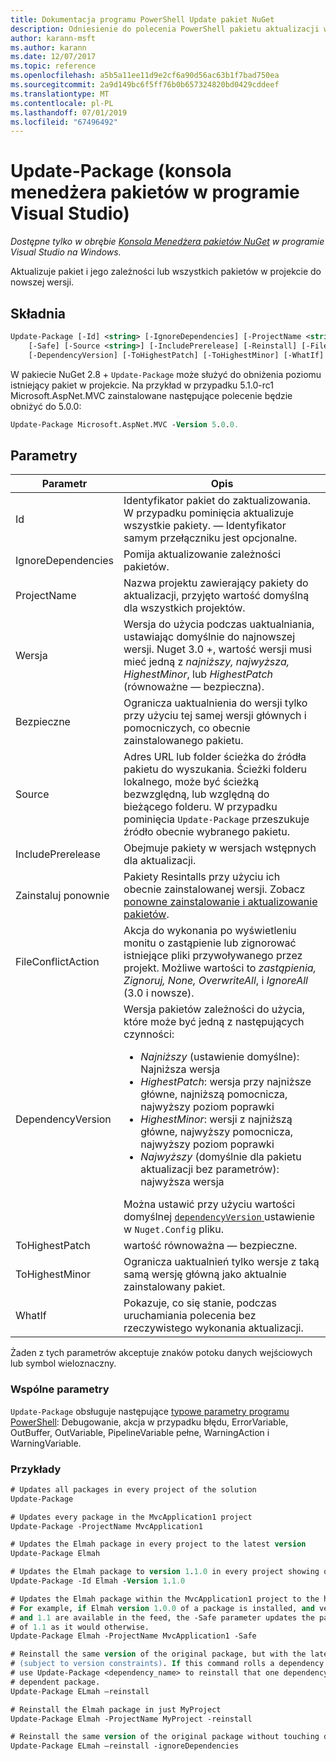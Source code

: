 ```yaml
---
title: Dokumentacja programu PowerShell Update pakiet NuGet
description: Odniesienie do polecenia PowerShell pakietu aktualizacji w konsoli Menedżera pakietów NuGet w programie Visual Studio.
author: karann-msft
ms.author: karann
ms.date: 12/07/2017
ms.topic: reference
ms.openlocfilehash: a5b5a11ee11d9e2cf6a90d56ac63b1f7bad750ea
ms.sourcegitcommit: 2a9d149bc6f5ff76b0b657324820bd0429cddeef
ms.translationtype: MT
ms.contentlocale: pl-PL
ms.lasthandoff: 07/01/2019
ms.locfileid: "67496492"
---
```

# <a name="update-package-package-manager-console-in-visual-studio"></a>Update-Package (konsola menedżera pakietów w programie Visual Studio)

*Dostępne tylko w obrębie [Konsola Menedżera pakietów NuGet](package-manager-console.md) w programie Visual Studio na Windows.*

Aktualizuje pakiet i jego zależności lub wszystkich pakietów w projekcie do nowszej wersji.

## <a name="syntax"></a>Składnia

```ps
Update-Package [-Id] <string> [-IgnoreDependencies] [-ProjectName <string>] [-Version <string>]
    [-Safe] [-Source <string>] [-IncludePrerelease] [-Reinstall] [-FileConflictAction]
    [-DependencyVersion] [-ToHighestPatch] [-ToHighestMinor] [-WhatIf] [<CommonParameters>]
```

W pakiecie NuGet 2.8 + `Update-Package` może służyć do obniżenia poziomu istniejący pakiet w projekcie. Na przykład w przypadku 5.1.0-rc1 Microsoft.AspNet.MVC zainstalowane następujące polecenie będzie obniżyć do 5.0.0:

```ps
Update-Package Microsoft.AspNet.MVC -Version 5.0.0.
```

## <a name="parameters"></a>Parametry

|  Parametr | Opis |
| --- | --- |
| Id | Identyfikator pakiet do zaktualizowania. W przypadku pominięcia aktualizuje wszystkie pakiety. — Identyfikator samym przełączniku jest opcjonalne. |
| IgnoreDependencies | Pomija aktualizowanie zależności pakietów. |
| ProjectName | Nazwa projektu zawierający pakiety do aktualizacji, przyjęto wartość domyślną dla wszystkich projektów. |
| Wersja | Wersja do użycia podczas uaktualniania, ustawiając domyślnie do najnowszej wersji. Nuget 3.0 +, wartość wersji musi mieć jedną z *najniższy, najwyższa, HighestMinor*, lub *HighestPatch* (równoważne — bezpieczna). |
| Bezpieczne | Ogranicza uaktualnienia do wersji tylko przy użyciu tej samej wersji głównych i pomocniczych, co obecnie zainstalowanego pakietu. |
| Source | Adres URL lub folder ścieżka do źródła pakietu do wyszukania. Ścieżki folderu lokalnego, może być ścieżką bezwzględną, lub względną do bieżącego folderu. W przypadku pominięcia `Update-Package` przeszukuje źródło obecnie wybranego pakietu. |
| IncludePrerelease | Obejmuje pakiety w wersjach wstępnych dla aktualizacji. |
| Zainstaluj ponownie | Pakiety Resintalls przy użyciu ich obecnie zainstalowanej wersji. Zobacz [ponowne zainstalowanie i aktualizowanie pakietów](../consume-packages/reinstalling-and-updating-packages.md). |
| FileConflictAction | Akcja do wykonania po wyświetleniu monitu o zastąpienie lub zignorować istniejące pliki przywoływanego przez projekt. Możliwe wartości to *zastąpienia, Zignoruj, None, OverwriteAll*, i *IgnoreAll* (3.0 i nowsze). |
| DependencyVersion | Wersja pakietów zależności do użycia, które może być jedną z następujących czynności:<br/><ul><li>*Najniższy* (ustawienie domyślne): Najniższa wersja</li><li>*HighestPatch*: wersja przy najniższe główne, najniższą pomocnicza, najwyższy poziom poprawki</li><li>*HighestMinor*: wersji z najniższą główne, najwyższy pomocnicza, najwyższy poziom poprawki</li><li>*Najwyższy* (domyślnie dla pakietu aktualizacji bez parametrów): najwyższa wersja</li></ul>Można ustawić przy użyciu wartości domyślnej [ `dependencyVersion` ](../reference/nuget-config-file.md#config-section) ustawienie w `Nuget.Config` pliku. |
| ToHighestPatch | wartość równoważna — bezpieczne. |
| ToHighestMinor | Ogranicza uaktualnień tylko wersje z taką samą wersję główną jako aktualnie zainstalowany pakiet. |
| WhatIf | Pokazuje, co się stanie, podczas uruchamiania polecenia bez rzeczywistego wykonania aktualizacji. |

Żaden z tych parametrów akceptuje znaków potoku danych wejściowych lub symbol wieloznaczny.

### <a name="common-parameters"></a>Wspólne parametry

`Update-Package` obsługuje następujące [typowe parametry programu PowerShell](http://go.microsoft.com/fwlink/?LinkID=113216): Debugowanie, akcja w przypadku błędu, ErrorVariable, OutBuffer, OutVariable, PipelineVariable pełne, WarningAction i WarningVariable.

### <a name="examples"></a>Przykłady

```ps
# Updates all packages in every project of the solution
Update-Package

# Updates every package in the MvcApplication1 project
Update-Package -ProjectName MvcApplication1

# Updates the Elmah package in every project to the latest version
Update-Package Elmah

# Updates the Elmah package to version 1.1.0 in every project showing optional -Id usage
Update-Package -Id Elmah -Version 1.1.0

# Updates the Elmah package within the MvcApplication1 project to the highest "safe" version.
# For example, if Elmah version 1.0.0 of a package is installed, and versions 1.0.1, 1.0.2,
# and 1.1 are available in the feed, the -Safe parameter updates the package to 1.0.2 instead
# of 1.1 as it would otherwise.
Update-Package Elmah -ProjectName MvcApplication1 -Safe

# Reinstall the same version of the original package, but with the latest version of dependencies
# (subject to version constraints). If this command rolls a dependency back to an earlier version,
# use Update-Package <dependency_name> to reinstall that one dependency without affecting the
# dependent package.
Update-Package ELmah –reinstall 

# Reinstall the Elmah package in just MyProject
Update-Package Elmah -ProjectName MyProject -reinstall

# Reinstall the same version of the original package without touching dependencies.
Update-Package ELmah –reinstall -ignoreDependencies
```
